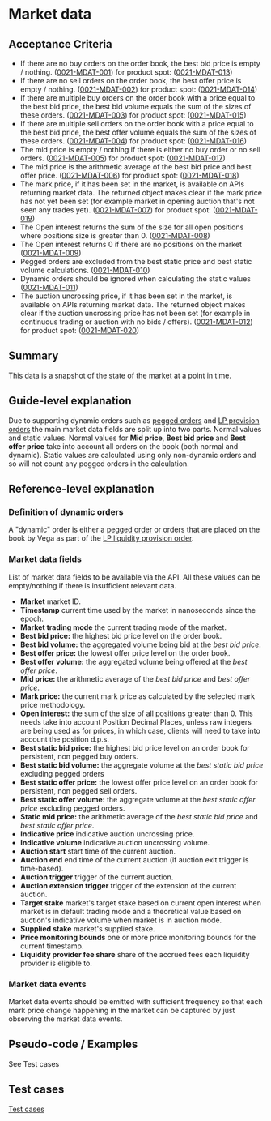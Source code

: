 # Market data

## Acceptance Criteria

- If there are no buy orders on the order book, the best bid price is empty / nothing. (<a name="0021-MDAT-001" href="#0021-MDAT-001">0021-MDAT-001</a>) for product spot: (<a name="0021-MDAT-013" href="#0021-MDAT-013">0021-MDAT-013</a>)
- If there are no sell orders on the order book, the best offer price is empty / nothing. (<a name="0021-MDAT-002" href="#0021-MDAT-002">0021-MDAT-002</a>) for product spot: (<a name="0021-MDAT-014" href="#0021-MDAT-014">0021-MDAT-014</a>)
- If there are multiple buy orders on the order book with a price equal to the best bid price, the best bid volume equals the sum of the sizes of these orders. (<a name="0021-MDAT-003" href="#0021-MDAT-003">0021-MDAT-003</a>) for product spot: (<a name="0021-MDAT-015" href="#0021-MDAT-015">0021-MDAT-015</a>)
- If there are multiple sell orders on the order book with a price equal to the best bid price, the best offer volume equals the sum of the sizes of these orders. (<a name="0021-MDAT-004" href="#0021-MDAT-004">0021-MDAT-004</a>) for product spot: (<a name="0021-MDAT-016" href="#0021-MDAT-016">0021-MDAT-016</a>)
- The mid price is empty / nothing if there is either no buy order or no sell orders. (<a name="0021-MDAT-005" href="#0021-MDAT-005">0021-MDAT-005</a>) for product spot: (<a name="0021-MDAT-017" href="#0021-MDAT-017">0021-MDAT-017</a>)
- The mid price is the arithmetic average of the best bid price and best offer price. (<a name="0021-MDAT-006" href="#0021-MDAT-006">0021-MDAT-006</a>) for product spot: (<a name="0021-MDAT-018" href="#0021-MDAT-018">0021-MDAT-018</a>)
- The mark price, if it has been set in the market, is available on APIs returning market data. The returned object makes clear if the mark price has not yet been set (for example market in opening auction that's not seen any trades yet). (<a name="0021-MDAT-007" href="#0021-MDAT-007">0021-MDAT-007</a>) for product spot: (<a name="0021-MDAT-019" href="#0021-MDAT-019">0021-MDAT-019</a>)
- The Open interest returns the sum of the size for all open positions where positions size is greater than 0. (<a name="0021-MDAT-008" href="#0021-MDAT-008">0021-MDAT-008</a>)
- The Open interest returns 0 if there are no positions on the market (<a name="0021-MDAT-009" href="#0021-MDAT-009">0021-MDAT-009</a>)
- Pegged orders are excluded from the best static price and best static volume calculations. (<a name="0021-MDAT-010" href="#0021-MDAT-010">0021-MDAT-010</a>)
- Dynamic orders should be ignored when calculating the static values (<a name="0021-MDAT-011" href="#0021-MDAT-011">0021-MDAT-011</a>)
- The auction uncrossing price, if it has been set in the market, is available on APIs returning market data. The returned object makes clear if the auction uncrossing price has not been set (for example in continuous trading or auction with no bids / offers). (<a name="0021-MDAT-012" href="#0021-MDAT-012">0021-MDAT-012</a>) for product spot: (<a name="0021-MDAT-020" href="#0021-MDAT-020">0021-MDAT-020</a>)

## Summary

This data is a snapshot of the state of the market at a point in time.

## Guide-level explanation

Due to supporting dynamic orders such as [pegged orders](0037-OPEG-pegged_orders.md) and [LP provision orders](0038-OLIQ-liquidity_provision_order_type.md) the main market data fields are split up into two parts. Normal values and static values. Normal values for **Mid price**, **Best bid price** and **Best offer price** take into account all orders on the book (both normal and dynamic). Static values are calculated using only non-dynamic orders and so will not count any pegged orders in the calculation.

## Reference-level explanation

### Definition of dynamic orders

A "dynamic" order is either a [pegged order](0037-OPEG-pegged_orders.md) or orders that are placed on the book by Vega as part of the [LP liquidity provision order](0038-OLIQ-liquidity_provision_order_type.md).

### Market data fields

List of market data fields to be available via the API. All these values can be empty/nothing if there is insufficient relevant data.

- **Market** market ID.
- **Timestamp** current time used by the market in nanoseconds since the epoch.
- **Market trading mode** the current trading mode of the market.
- **Best bid price:** the highest bid price level on the order book.
- **Best bid volume:** the aggregated volume being bid at the _best bid price_.
- **Best offer price:** the lowest offer price level on the order book.
- **Best offer volume:** the aggregated volume being offered at the _best offer price_.
- **Mid price:** the arithmetic average of the _best bid price_ and _best offer price_.
- **Mark price:** the current mark price as calculated by the selected mark price methodology.
- **Open interest:** the sum of the size of all positions greater than 0. This needs take into account Position Decimal Places, unless raw integers are being used as for prices, in which case, clients will need to take into account the position d.p.s.
- **Best static bid price:** the highest bid price level on an order book for persistent, non pegged buy orders.
- **Best static bid volume:** the aggregate volume at the _best static bid price_ excluding pegged orders
- **Best static offer price:** the lowest offer price level on an order book for persistent, non pegged sell orders.
- **Best static offer volume:** the aggregate volume at the _best static offer price_ excluding pegged orders.
- **Static mid price:** the arithmetic average of the _best static bid price_ and _best static offer price_.
- **Indicative price** indicative auction uncrossing price.
- **Indicative volume** indicative auction uncrossing volume.
- **Auction start** start time of the current auction.
- **Auction end** end time of the current auction (if auction exit trigger is time-based).
- **Auction trigger** trigger of the current auction.
- **Auction extension trigger** trigger of the extension of the current auction.
- **Target stake** market's target stake based on current open interest when market is in default trading mode and a theoretical value based on auction's indicative volume when market is in auction mode.
- **Supplied stake** market's supplied stake.
- **Price monitoring bounds** one or more price monitoring bounds for the current timestamp.
- **Liquidity provider fee share** share of the accrued fees each liquidity provider is eligible to.

### Market data events

Market data events should be emitted with sufficient frequency so that each mark price change happening in the market can be captured by just observing the market data events.

## Pseudo-code / Examples

See Test cases

## Test cases

[Test cases](https://docs.google.com/spreadsheets/d/19_WPOQrTs6AsFfCaRjh8nXJF6B0IDHuP/edit#gid=128551767)
